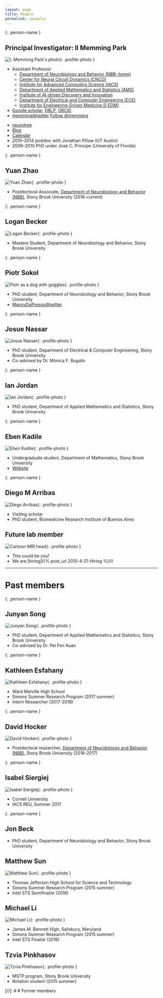 ```yaml
---
layout: page
title: People
permalink: /people/
---
```


{: .person-name }
## Principal Investigator: Il Memming Park
![I. Memming Park's photo](/images/Park.jpg){: .profile-photo }

* Assistant Professor
  * [Department of Neurobiology and Behavior (NBB; home)](https://medicine.stonybrookmedicine.edu/neurobiology)
  * [Center for Neural Circuit Dynamics (CNCD)](https://www.stonybrook.edu/cncd/)
  * [Institute for Advanced Computing Science (IACS)](http://www.iacs.stonybrook.edu/)
  * [Department of Applied Mathematics and Statistics (AMS)](http://www.stonybrook.edu/commcms/ams2/)
  * [Institute of AI-driven Discovery and Innovation](https://ai.stonybrook.edu/)
  * [Department of Electrical and Computer Engineering (ECE)](https://www.stonybrook.edu/commcms/electrical/people/affiliated_faculty/)
  * [Institute for Engineering-Driven Medicine (I-EDM)](https://www.stonybrook.edu/commcms/iedm/)
* [Google scholar](http://scholar.google.com/citations?user=CsmltusAAAAJ), [DBLP](http://www.informatik.uni-trier.de/~ley/db/indices/a-tree/p/Park_0002:Il.html), [ORCID](http://orcid.org/0000-0002-4255-7750)
* [memming@twitter](http://twitter.com/memming) <a href="https://twitter.com/memming" class="twitter-follow-button" data-show-count="false">Follow @memming</a>
<script>!function(d,s,id){var js,fjs=d.getElementsByTagName(s)[0],p=/^http:/.test(d.location)?'http':'https';if(!d.getElementById(id)){js=d.createElement(s);js.id=id;js.src=p+'://platform.twitter.com/widgets.js';fjs.parentNode.insertBefore(js,fjs);}}(document, 'script', 'twitter-wjs');</script>
* [neurotree](http://neurotree.org/neurotree/tree.php?pid=48684)
* [Blog](http://memming.wordpress.com)
* [Calendar](/memmingCal)
* 2010–2014 postdoc with Jonathan Pillow (UT Austin)
* 2006–2010 PhD under José C. Príncipe (University of Florida)

{: .person-name }
## Yuan Zhao
![Yuan Zhao](/images/Yuan.jpg){: .profile-photo }

* Postdoctoral Associate, [Department of Neurobiology and Behavior (NBB)](https://medicine.stonybrookmedicine.edu/neurobiology), Stony Brook University (2016-current)

{: .person-name }
## Logan Becker
![Logan Becker](/images/LoganBe2.jpg){: .profile-photo }

* Masters Student, Department of Neurobiology and Behavior, Stony Brook University

{: .person-name }
## Piotr Sokol
![Piotr as a dog with goggles](/images/Piotr_as_a_dog.jpg){: .profile-photo }

* PhD student, Department of Neurobiology and Behavior, Stony Brook University
* [MannyDePresso@twitter](https://twitter.com/MannyDePresso)

{: .person-name }
## Josue Nassar
![Josue Nassar](/images/Josue.jpg){: .profile-photo }

* PhD student, Department of Electrical & Computer Engineering, Stony Brook University
* Co-advised by Dr. Mónica F. Bugallo

{: .person-name }
## Ian Jordan
![Ian Jordan](/images/idj.jpg){: .profile-photo }

* PhD student, Department of Applied Mathematics and Statistics, Stony Brook University

{: .person-name }
## Eben Kadile
![Eben Kadile](/images/Eben.jpg){: .profile-photo }

* Undergraduate student, Department of Mathematics, Stony Brook University
* [Website](http://ebencowley.com/)

{: .person-name }
## Diego M Arribas
![Diego Arribas](/images/diego.jpg){: .profile-photo }

* Visiting scholar
* PhD student, Biomedicine Research Institute of Buenos Aires

## Future lab member
![Cartoon MRI head](/images/MRI_brain_outline_memming.png){: .profile-photo }

* This could be you!
* We are [hiring]({% post_url 2015-4-21-Hiring %})!!

----

# Past members

{: .person-name }
## Junyan Song
![Junyan Song](/images/Junyan.jpg){: .profile-photo }

* PhD student, Department of Applied Mathematics and Statistics, Stony Brook University
* Co-advised by Dr. Pei Fen Kuan

{: .person-name }
## Kathleen Esfahany
![Kathleen Esfahany](/images/kathleen.jpg){: .profile-photo }

* Ward Melville High School
* Simons Summer Research Program (2017 summer)
* Intern Researcher (2017-2018)

{: .person-name }
## David Hocker
![David Hocker](/images/Hocker.jpg){: .profile-photo }

* Postdoctoral researcher, [Department of Neurobiology and Behavior (NBB)](https://medicine.stonybrookmedicine.edu/neurobiology), Stony Brook University (2016-2017)

{: .person-name }
## Isabel Siergiej
![Isabel Siergiej](/images/Isabel.jpg){: .profile-photo }

* Cornell University
* IACS REU, Summer 2017

{: .person-name }
## Jon Beck

* PhD student, Department of Neurobiology and Behavior, Stony Brook University

## Matthew Sun
![Matthew Sun](/images/Matthew_Sun.jpg){: .profile-photo }

* Thomas Jefferson High School for Science and Technology
* Simons Summer Research Program (2015 summer)
* Intel STS Semifinalist (2016)

## Michael Li
![Michael Li](/images/Michael_Li.jpg){: .profile-photo }

* James M. Bennett High, Salisbury, Maryland
* Simons Summer Research Program (2015 summer)
* Intel STS Finalist (2016)

## Tzvia Pinkhasov
![Tzvia Pinkhasov](/images/Tzvia_Pinkhasov.jpg){: .profile-photo }

* MSTP program, Stony Brook University
* Rotation student (2015 summer)

[//]: # # Former members
